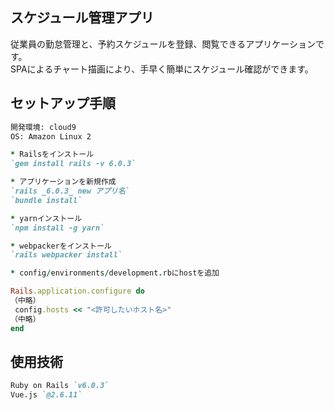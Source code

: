 ## スケジュール管理アプリ  
従業員の勤怠管理と、予約スケジュールを登録、閲覧できるアプリケーションです。  
SPAによるチャート描画により、手早く簡単にスケジュール確認ができます。  

## セットアップ手順 
```markdown  
開発環境: cloud9  
OS: Amazon Linux 2  
 ```
 
 ```markdown.rb
* Railsをインストール  
`gem install rails -v 6.0.3` 

* アプリケーションを新規作成  
`rails _6.0.3_ new アプリ名`  
`bundle install`  

* yarnインストール  
`npm install -g yarn`  

* webpackerをインストール  
`rails webpacker install`  

* config/environments/development.rbにhostを追加  

Rails.application.configure do
（中略）
  config.hosts << "<許可したいホスト名>"
（中略）
end
```  

## 使用技術 
```markdown 
Ruby on Rails `v6.0.3`  
Vue.js `@2.6.11`
```
